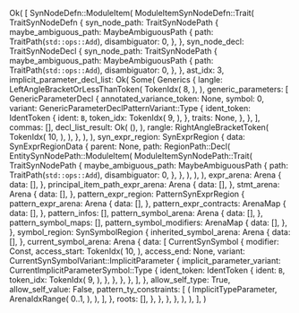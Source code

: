 Ok(
    [
        SynNodeDefn::ModuleItem(
            ModuleItemSynNodeDefn::Trait(
                TraitSynNodeDefn {
                    syn_node_path: TraitSynNodePath {
                        maybe_ambiguous_path: MaybeAmbiguousPath {
                            path: TraitPath(`std::ops::Add`),
                            disambiguator: 0,
                        },
                    },
                    syn_node_decl: TraitSynNodeDecl {
                        syn_node_path: TraitSynNodePath {
                            maybe_ambiguous_path: MaybeAmbiguousPath {
                                path: TraitPath(`std::ops::Add`),
                                disambiguator: 0,
                            },
                        },
                        ast_idx: 3,
                        implicit_parameter_decl_list: Ok(
                            Some(
                                Generics {
                                    langle: LeftAngleBracketOrLessThanToken(
                                        TokenIdx(
                                            8,
                                        ),
                                    ),
                                    generic_parameters: [
                                        GenericParameterDecl {
                                            annotated_variance_token: None,
                                            symbol: 0,
                                            variant: GenericParameterDeclPatternVariant::Type {
                                                ident_token: IdentToken {
                                                    ident: `B`,
                                                    token_idx: TokenIdx(
                                                        9,
                                                    ),
                                                },
                                                traits: None,
                                            },
                                        },
                                    ],
                                    commas: [],
                                    decl_list_result: Ok(
                                        (),
                                    ),
                                    rangle: RightAngleBracketToken(
                                        TokenIdx(
                                            10,
                                        ),
                                    ),
                                },
                            ),
                        ),
                        syn_expr_region: SynExprRegion {
                            data: SynExprRegionData {
                                parent: None,
                                path: RegionPath::Decl(
                                    EntitySynNodePath::ModuleItem(
                                        ModuleItemSynNodePath::Trait(
                                            TraitSynNodePath {
                                                maybe_ambiguous_path: MaybeAmbiguousPath {
                                                    path: TraitPath(`std::ops::Add`),
                                                    disambiguator: 0,
                                                },
                                            },
                                        ),
                                    ),
                                ),
                                expr_arena: Arena {
                                    data: [],
                                },
                                principal_item_path_expr_arena: Arena {
                                    data: [],
                                },
                                stmt_arena: Arena {
                                    data: [],
                                },
                                pattern_expr_region: PatternSynExprRegion {
                                    pattern_expr_arena: Arena {
                                        data: [],
                                    },
                                    pattern_expr_contracts: ArenaMap {
                                        data: [],
                                    },
                                    pattern_infos: [],
                                    pattern_symbol_arena: Arena {
                                        data: [],
                                    },
                                    pattern_symbol_maps: [],
                                    pattern_symbol_modifiers: ArenaMap {
                                        data: [],
                                    },
                                },
                                symbol_region: SynSymbolRegion {
                                    inherited_symbol_arena: Arena {
                                        data: [],
                                    },
                                    current_symbol_arena: Arena {
                                        data: [
                                            CurrentSynSymbol {
                                                modifier: Const,
                                                access_start: TokenIdx(
                                                    10,
                                                ),
                                                access_end: None,
                                                variant: CurrentSynSymbolVariant::ImplicitParameter {
                                                    implicit_parameter_variant: CurrentImplicitParameterSymbol::Type {
                                                        ident_token: IdentToken {
                                                            ident: `B`,
                                                            token_idx: TokenIdx(
                                                                9,
                                                            ),
                                                        },
                                                    },
                                                },
                                            },
                                        ],
                                    },
                                    allow_self_type: True,
                                    allow_self_value: False,
                                    pattern_ty_constraints: [
                                        (
                                            ImplicitTypeParameter,
                                            ArenaIdxRange(
                                                0..1,
                                            ),
                                        ),
                                    ],
                                },
                                roots: [],
                            },
                        },
                    },
                },
            ),
        ),
    ],
)
